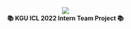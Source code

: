 <div align="center">
  <img src="https://capsule-render.vercel.app/api?type=waving&color=auto&height=200&section=header&text=ICL2022_w.MBTI&fontSize=90" />
</div>
<div align="center">
  <b>📚 KGU ICL 2022 Intern Team Project 📚</b>
</div>
